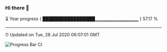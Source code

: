 ### Hi there 👋

⏳ Year progress { █████████████████▁▁▁▁▁▁▁▁▁▁▁▁▁ } 57.17 %

---

⏰ Updated on Tue, 28 Jul 2020 06:07:01 GMT

![Progress Bar CI](https://github.com/liununu/liununu/workflows/Progress%20Bar%20CI/badge.svg)
